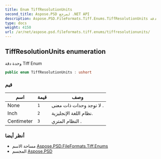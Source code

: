 ```yaml
---
title: Enum TiffResolutionUnits
second_title: Aspose.PSD لمرجع .NET API
description: Aspose.PSD.FileFormats.Tiff.Enums.TiffResolutionUnits تعداد. وحدة دقة Tiff Enum
type: docs
weight: 4150
url: /ar/net/aspose.psd.fileformats.tiff.enums/tiffresolutionunits/
---
```

## TiffResolutionUnits enumeration

وحدة دقة Tiff Enum

```csharp
public enum TiffResolutionUnits : ushort
```

### قيم

| اسم | قيمة | وصف |
| --- | --- | --- |
| None | `1` | لا توجد وحدات ذات معنى . |
| Inch | `2` | نظام اللغة الإنجليزية. |
| Centimeter | `3` | النظام المتري . |

### أنظر أيضا

* مساحة الاسم [Aspose.PSD.FileFormats.Tiff.Enums](../../aspose.psd.fileformats.tiff.enums/)
* المجسم [Aspose.PSD](../../)


